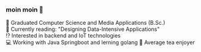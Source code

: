 ### moin moin 👋



🔭 Graduated Computer Science and Media Applications (B.Sc.)  <br>
📖 Currently reading: "Designing Data-Intensive Applications" <br>
⁉️ Interested in backend and IoT technologies <br>
💻 Working with Java Springboot and lerning golang
🍵 Average tea enjoyer
